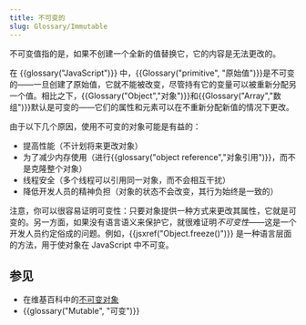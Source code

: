 ```yaml
---
title: 不可变的
slug: Glossary/Immutable
---
```


不可变值指的是，如果不创建一个全新的值替换它，它的内容是无法更改的。

在 {{glossary("JavaScript")}} 中，{{Glossary("primitive", "原始值")}}是不可变的——一旦创建了原始值，它就不能被改变，尽管持有它的变量可以被重新分配另一个值。相比之下，{{Glossary("Object","对象")}}和{{Glossary("Array","数组")}}默认是可变的——它们的属性和元素可以在不重新分配新值的情况下更改。

由于以下几个原因，使用不可变的对象可能是有益的：

- 提高性能（不计划将来更改对象）
- 为了减少内存使用（进行{{glossary("object reference","对象引用")}}，而不是克隆整个对象）
- 线程安全（多个线程可以引用同一对象，而不会相互干扰）
- 降低开发人员的精神负担（对象的状态不会改变，其行为始终是一致的）

注意，你可以很容易证明可变性：只要对象提供一种方式来更改其属性，它就是可变的。另一方面，如果没有语言语义来保护它，就很难证明*不可变性*——这是一个开发人员约定俗成的问题。例如，{{jsxref("Object.freeze()")}} 是一种语言层面的方法，用于使对象在 JavaScript 中不可变。

## 参见

- 在维基百科中的[不可变对象](https://zh.wikipedia.org/wiki/不可變物件)
- {{glossary("Mutable", "可变")}}
